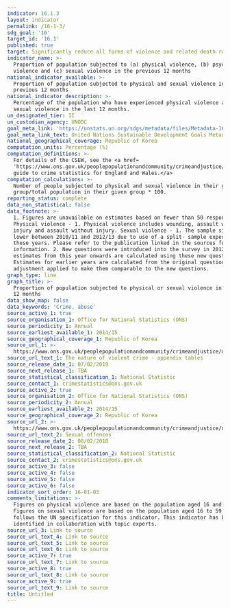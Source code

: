 ```yaml
---
indicator: 16.1.3
layout: indicator
permalink: /16-1-3/
sdg_goal: '16'
target_id: '16.1'
published: true
target: Significantly reduce all forms of violence and related death rates everywhere
indicator_name: >-
  Proportion of population subjected to (a) physical violence, (b) psychological
  violence and (c) sexual violence in the previous 12 months
national_indicator_available: >-
  Proportion of population subjected to physical and sexual violence in the
  previous 12 months
national_indicator_description: >-
  Percentage of the population who have experienced physical violence and/or
  sexual violence in the last 12 months.
un_designated_tier: II
un_custodian_agency: UNODC
goal_meta_link: 'https://unstats.un.org/sdgs/metadata/files/Metadata-16-01-03.pdf'
goal_meta_link_text: United Nations Sustainable Development Goals Metadata (PDF 217 KB)
national_geographical_coverage: Republic of Korea
computation_units: Percentage (%)
computation_definitions: >-
  For details of the CSEW, see the <a href=
  'https://www.ons.gov.uk/peoplepopulationandcommunity/crimeandjustice/methodologies/crimeandjusticemethodology'>User
  guide to crime statistics for England and Wales.</a>
computation_calculations: >-
  Number of people subjected to physical and sexual violence in their given
  group/total population in their given group * 100.
reporting_status: complete
data_non_statistical: false
data_footnote: >-
  1. Figures are unavailable on estimates based on fewer than 50 respondents.
  Physical violence - 1. Physical violence includes wounding, assault with minor
  injury and assault without injury. Sexual violence - 1. The sample size is
  lower between 2010/11 and 2012/13 due to use of a split- sample experiment in
  these years. Please refer to the publication linked in the sources for further
  information. 2. New questions were introduced into the survey in 2012/13, and
  estimates from this year onwards are calculated using these new questions.
  Estimates for earlier years are calculated from the original questions with an
  adjustment applied to make them comparable to the new questions.
graph_type: line
graph_title: >-
  Proportion of population subjected to physical or sexual violence in the last
  12 months
data_show_map: false
data_keywords: 'Crime, abuse'
source_active_1: true
source_organisation_1: Office for National Statistics (ONS)
source_periodicity_1: Annual
source_earliest_available_1: 2014/15
source_geographical_coverage_1: Republic of Korea
source_url_1: >-
  https://www.ons.gov.uk/peoplepopulationandcommunity/crimeandjustice/datasets/thenatureofviolentcrimeappendixtables
source_url_text_1: The nature of violent crime - appendix tables
source_release_date_1: 07/02/2019
source_next_release_1: TBA
source_statistical_classification_1: National Statistic
source_contact_1: crimestatistics@ons.gov.uk
source_active_2: true
source_organisation_2: Office for National Statistics (ONS)
source_periodicity_2: Annual
source_earliest_available_2: 2014/15
source_geographical_coverage_2: Republic of Korea
source_url_2: >-
  https://www.ons.gov.uk/peoplepopulationandcommunity/crimeandjustice/datasets/sexualoffencesappendixtables
source_url_text_2: Sexual offences
source_release_date_2: 08/02/2018
source_next_release_2: TBA
source_statistical_classification_2: National Statistic
source_contact_2: crimestatistics@ons.gov.uk
source_active_3: false
source_active_4: false
source_active_5: false
source_active_6: false
indicator_sort_order: 16-01-03
comments_limitations: >-
  Figures on physical violence are based on the population aged 16 and above.
  Figures on sexual violence are based on the population aged 16 to 59. Data
  follows the UN specification for this indicator. This indicator has been
  identified in collaboration with topic experts.
source_url_3: Link to source
source_url_text_4: Link to source
source_url_text_5: Link to source
source_url_text_6: Link to source
source_active_7: true
source_url_text_7: Link to source
source_active_8: true
source_url_text_8: Link to source
source_active_9: true
source_url_text_9: Link to source
title: Untitled
---
```


